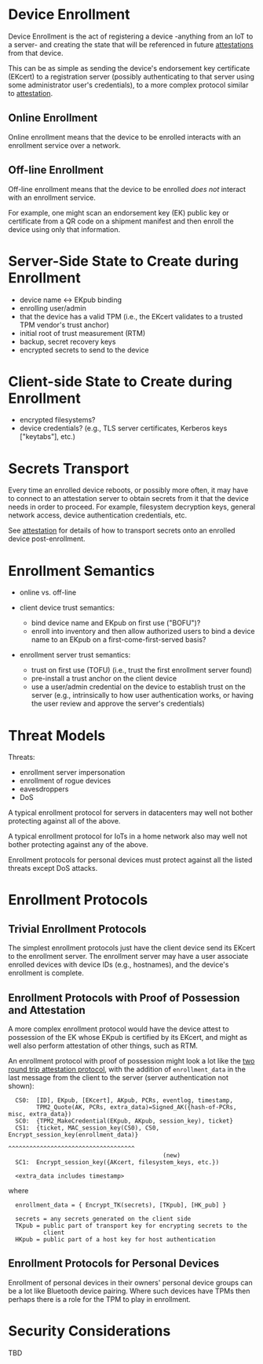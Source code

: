 # Device Enrollment

Device Enrollment is the act of registering a device -anything from an
IoT to a server- and creating the state that will be referenced in
future [attestations](/Attestation/README.md) from that device.

This can be as simple as sending the device's endorsement key
certificate (EKcert) to a registration server (possibly authenticating
to that server using some administrator user's credentials), to a more
complex protocol similar to [attestation](/Attestation/README.md).

## Online Enrollment

Online enrollment means that the device to be enrolled interacts with an
enrollment service over a network.

## Off-line Enrollment

Off-line enrollment means that the device to be enrolled *does not*
interact with an enrollment service.

For example, one might scan an endorsement key (EK) public key or
certificate from a QR code on a shipment manifest and then enroll the
device using only that information.

# Server-Side State to Create during Enrollment

 - device name <-> EKpub binding
 - enrolling user/admin
 - that the device has a valid TPM (i.e., the EKcert validates to a
   trusted TPM vendor's trust anchor)
 - initial root of trust measurement (RTM)
 - backup, secret recovery keys
 - encrypted secrets to send to the device

# Client-side State to Create during Enrollment

 - encrypted filesystems?
 - device credentials?  (e.g., TLS server certificates, Kerberos keys ["keytabs"], etc.)

# Secrets Transport

Every time an enrolled device reboots, or possibly more often, it may
have to connect to an attestation server to obtain secrets from it that
the device needs in order to proceed.  For example, filesystem
decryption keys, general network access, device authentication
credentials, etc.

See [attestation](/Attestation/README.md) for details of how to
transport secrets onto an enrolled device post-enrollment.

# Enrollment Semantics

 - online vs. off-line

 - client device trust semantics:
    - bind device name and EKpub on first use ("BOFU")?
    - enroll into inventory and then allow authorized users to bind a
      device name to an EKpub on a first-come-first-served basis?

 - enrollment server trust semantics:
    - trust on first use (TOFU) (i.e., trust the first enrollment server
      found)
    - pre-install a trust anchor on the client device
    - use a user/admin credential on the device to establish trust on
      the server (e.g., intrinsically to how user authentication works,
      or having the user review and approve the server's credentials)

# Threat Models

Threats:

 - enrollment server impersonation
 - enrollment of rogue devices
 - eavesdroppers
 - DoS

A typical enrollment protocol for servers in datacenters may well not
bother protecting against all of the above.

A typical enrollment protocol for IoTs in a home network also may well
not bother protecting against any of the above.

Enrollment protocols for personal devices must protect against all the
listed threats except DoS attacks.

# Enrollment Protocols

## Trivial Enrollment Protocols

The simplest enrollment protocols just have the client device send its
EKcert to the enrollment server.  The enrollment server may have a user
associate enrolled devices with device IDs (e.g., hostnames), and the
device's enrollment is complete.

## Enrollment Protocols with Proof of Possession and Attestation

A more complex enrollment protocol would have the device attest to
possession of the EK whose EKpub is certified by its EKcert, and might
as well also perform attestation of other things, such as RTM.

An enrollment protocol with proof of possession might look a lot like
the [two round trip attestation
protocol](/Attestation/README.md#two-round-trip-stateless-attestation-protocol-patterns),
with the addition of `enrollment_data` in the last message from the
client to the server (server authentication not shown):

```
  CS0:  [ID], EKpub, [EKcert], AKpub, PCRs, eventlog, timestamp,
        TPM2_Quote(AK, PCRs, extra_data)=Signed_AK({hash-of-PCRs, misc, extra_data})
  SC0:  {TPM2_MakeCredential(EKpub, AKpub, session_key), ticket}
  CS1:  {ticket, MAC_session_key(CS0), CS0, Encrypt_session_key(enrollment_data)}
                                            ^^^^^^^^^^^^^^^^^^^^^^^^^^^^^^^^^^^^
                                            (new)
  SC1:  Encrypt_session_key({AKcert, filesystem_keys, etc.})

  <extra_data includes timestamp>
```

where

```
  enrollment_data = { Encrypt_TK(secrets), [TKpub], [HK_pub] }

  secrets = any secrets generated on the client side
  TKpub = public part of transport key for encrypting secrets to the
          client
  HKpub = public part of a host key for host authentication
```

## Enrollment Protocols for Personal Devices

Enrollment of personal devices in their owners' personal device groups
can be a lot like Bluetooth device pairing.  Where such devices have
TPMs then perhaps there is a role for the TPM to play in enrollment.

# Security Considerations

TBD
